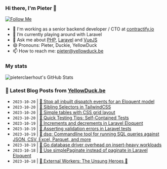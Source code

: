 ### Hi there, I'm Pieter 👋  
[![Follow Me](https://img.shields.io/github/followers/pieterclaerhout?label=Follow&style=social)](https://github.com/pieterclaerhout)

- 🏢 I'm working as a senior backend developer / CTO at [contractify.io](https://contractify.io)
- 🌱 I’m currently playing around with Laravel
- 💬 Ask me about [PHP](https://php.net), [Laravel](http://laravel.com) and [VueJS](https://vuejs.org)
- 😄 Pronouns: Pieter, Duckie, YellowDuck
- 📫 How to reach me: pieter@yellowduck.be

### My stats

![pieterclaerhout's GitHub Stats](https://github-readme-stats.vercel.app/api?username=pieterclaerhout&show_icons=true&count_private=true&line_height=40)

### 📩 Latest Blog Posts from [YellowDuck.be](https://www.yellowduck.be/)
<!-- BLOG-POST-LIST:START -->
- `2023-10-20` | [🐥 Stop all inbuilt dispatch events for an Eloquent model](https://www.yellowduck.be/posts/stop-all-inbuilt-dispatch-events-for-an-eloquent-model)  
- `2023-10-20` | [🔗 Sibling Selectors in TailwindCSS](https://www.yellowduck.be/posts/sibling-selectors-in-tailwindcss)  
- `2023-10-20` | [🔗 Simple tables with CSS grid layout](https://www.yellowduck.be/posts/simple-tables-with-css-grid-layout)  
- `2023-10-20` | [🔗 Quick Testing Tips: Self-Contained Tests](https://www.yellowduck.be/posts/quick-testing-tips-self-contained-tests)  
- `2023-10-19` | [🐥 Increments and decrements in Laravel Eloquent](https://www.yellowduck.be/posts/increments-and-decrements-in-laravel-eloquent)  
- `2023-10-19` | [🔗 Asserting validation errors in Laravel tests](https://www.yellowduck.be/posts/asserting-validation-errors-in-laravel-tests)  
- `2023-10-19` | [🔗 dsq: Commandline tool for running SQL queries against JSON, CSV, Excel, Parquet, and more](https://www.yellowduck.be/posts/dsq-commandline-tool-for-running-sql-queries-against-json-csv-excel-parquet-and-more)  
- `2023-10-19` | [🔗 Go database driver overhead on insert-heavy workloads](https://www.yellowduck.be/posts/go-database-driver-overhead-on-insert-heavy-workloads)  
- `2023-10-18` | [🐥 Use simplePaginate instead of paginate in Laravel Eloquent](https://www.yellowduck.be/posts/use-simplepaginate-instead-of-paginate-in-laravel-eloquent)  
- `2023-10-18` | [🔗 External Workers: The Unsung Heroes 👑](https://www.yellowduck.be/posts/external-workers-the-unsung-heroes)  

<!-- BLOG-POST-LIST:END -->
